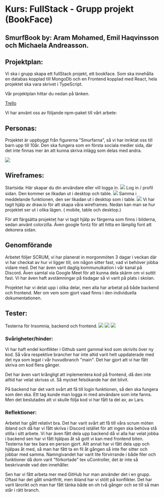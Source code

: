 # Kurs: FullStack - Grupp projekt (BookFace)

## SmurfBook by: Aram Mohamed, Emil Haqvinsson och Michaela Andreasson.

## Projektplan:

Vi ska i grupp skapa ett fullStack projekt, ett bookface. Som ska innehålla en databas kopplad till MongoDb och en
Frontend kopplad med React, hela projektet ska vara skrivet i TypeScript.

Vår projektplan hittar du nedan på länken.

[Trello](https://trello.com/b/B8JAMQuX/fullstack)


Vi har använt oss av följande npm-paket till vårt arbete:

## Personas:
Projektet är uppbyggt från figurerna "Smurfarna", så vi har inriktat oss till barn upp till 10år. Den ska fungera som en
första sociala medier sida, där det inte finnas mer än att kunna skriva inlägg som delas med andra.

![](imageDoc/personas.JPG)
## Wireframes:
Startsida: Här skapar du din användare eller vill logga in.
![](imageDoc/startview.JPG)
Log in / profil sidan. Den kommer se likadan ut i desktop och table.
![](imageDoc/login-profile.JPG)
Samma i meddelande funktionen, den ser likadan ut i desktop som i table.
![](imageDoc/messageview.JPG)
Vi har tagit hjälp av draw.io för att skapa våra wireframes. Nedan kan man se hur projektet ser ut i olika lägen. (
mobile, table och desktop.)

För att färgsätta projektet har vi tagit hjälp av färgerna som finns i bilderna, sedan använt colorzilla. Även google
fontz för att hitta en lämplig font att dekorera sidan.

## Genomförande

Arbetet följer SCRUM, vi har planerat in morgonmöten 3 dagar i veckan där vi har checkat av hur vi ligger till, om någon
sitter fast, vad vi behöver jobba vidare med. Det har även varit daglig kommunuikation i vår kanal på Discord. Även
samtal via Google Meet för att kunna dela skärm om vi suttit fast. Vi har även haft avstämningar på tisdagar så vi varit
på plats i skolan.

Projektet har vi delat upp i olika delar, men alla har arbetat på både backend och frontend. Mer om vem som gjort vaad
finns i den individuella dokumentationen.

## Tester:

Testerna för Insomnia, backend och frontend.
![](imageDoc/userTestInsomnia.JPG)
![](imageDoc/testBackendUser.JPG)
![](imageDoc/testBackendMessage.JPG)

### Svårigheter/hinder:

Vi har haft endel konflikter i Github samt gammal kod som skrivits över ny kod. Så våra respektive brancher har inte
altid varit helt uppdaterade med det nya som legat i vår huvudbranch "main". Det har gjort att vi har fått skriva om kod
flera gånger.

Det har även vart krångligt att inplementera kod på frontend, då den inte alltid har velat skrivas ut. Så mycket
felsökande har det blivit.

På backend har det varit svårt att få till login funktionen, så den ska fungera som den ska. Ett tag kunde man logga in
med användare som inte fanns. Men det beslutades att vi skulle följa kod vi har fått ta del av, av Lars.

### Reflektioner:

Arbetet har gått relativt bra. Det har varit svårt att få till våra scrum möten ibland och då har vi fått skriva i
Discord istället för att ingen ska behöva stå stilla i sitt arbete. Vi har även fått dela upp backend då vi alla har
velat jobba i backend sen har vi fått hjälpas åt så gott vi kan med frontend biten. Testerna har tex bara en person
gjort. Allt annat har vi fått dela upp och hjälpas åt med, så man har fått ta en fil åt gången så inte fler sitter och
jobbar med samma. Namngivandet har varit lite förvirrande i både filer och funktioner då dom varit "förkortade" tex
uController, det är inte så beskrivande vad den innehåller.

Sen har vi fått arbeta mer med GitHub hur man använder det i en grupp. Oftast har det gått smärtfritt, men ibland har vi
stött på konflikter. Det har varit lärorikt och man har fått tänka både en oh två gånger och se till så man står i rätt
branch.